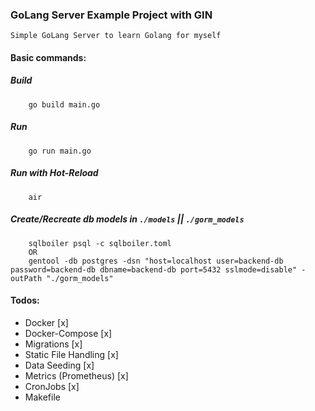 ### GoLang Server Example Project with GIN
    Simple GoLang Server to learn Golang for myself

#### Basic commands:

##### Build
```
    go build main.go
```

##### Run
```
    go run main.go
```

##### Run with Hot-Reload
```
    air
```

##### Create/Recreate db models in `./models` || `./gorm_models`
```
    sqlboiler psql -c sqlboiler.toml 
    OR 
    gentool -db postgres -dsn "host=localhost user=backend-db password=backend-db dbname=backend-db port=5432 sslmode=disable" -outPath "./gorm_models"
```


#### Todos:
- Docker [x]
- Docker-Compose [x]
- Migrations [x]
- Static File Handling [x]
- Data Seeding [x]
- Metrics (Prometheus) [x]
- CronJobs [x]
- Makefile
